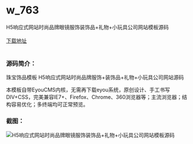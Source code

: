 # w_763
H5响应式网站时尚品牌眼镜服饰装饰品+礼物+小玩具公司网站模板源码
<br/></br>
[下载地址](https://www.uuid2.com/763.html "下载地址")
<br/></br>
<h3>源码简介：</h3>
<p>珠宝饰品模板 H5响应式网站时尚品牌服饰+装饰品+礼物+小玩具公司网站源码<p>
<p>本模板自带EyouCMS内核，无需再下载eyou系统，原创设计、手工书写DIV+CSS，完美兼容IE7+、Firefox、Chrome、360浏览器等；主流浏览器；结构容易优化；多终端均可正常预览。<p>
<h3>截图：</h3>
<img src="https://www.uuid2.com/wp-content/uploads/img/202105/bf79f38294.jpg" alt="H5响应式网站时尚品牌眼镜服饰装饰品+礼物+小玩具公司网站模板源码">
